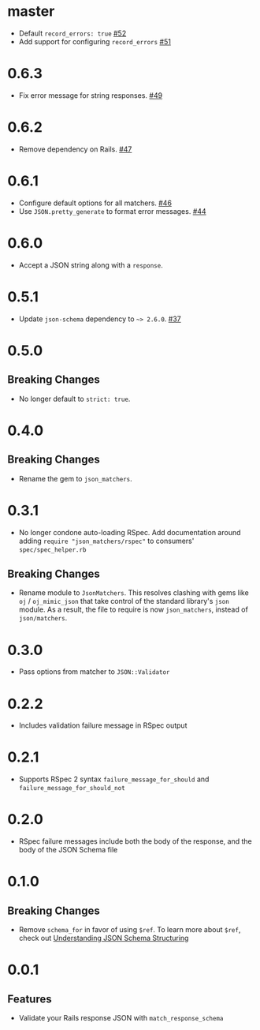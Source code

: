 master
======

* Default `record_errors: true` [#52]
* Add support for configuring `record_errors` [#51]

[#52]: https://github.com/thoughtbot/json_matchers/pull/52
[#51]: https://github.com/thoughtbot/json_matchers/pull/51

0.6.3
=====

* Fix error message for string responses. [#49]

[#49]: https://github.com/thoughtbot/json_matchers/pull/49

0.6.2
=====

* Remove dependency on Rails. [#47]

[#47]: https://github.com/thoughtbot/json_matchers/pull/47

0.6.1
=====

* Configure default options for all matchers. [#46]
* Use `JSON.pretty_generate` to format error messages. [#44]

[#46]: https://github.com/thoughtbot/json_matchers/pull/46
[#44]: https://github.com/thoughtbot/json_matchers/pull/44

0.6.0
=====

* Accept a JSON string along with a `response`.

[#43]: https://github.com/thoughtbot/json_matchers/pull/43

0.5.1
=====

* Update `json-schema` dependency to `~> 2.6.0`. [#37]

[#37]: https://github.com/thoughtbot/json_matchers/pull/37

0.5.0
=====

Breaking Changes
----------------

* No longer default to `strict: true`.

0.4.0
=====

Breaking Changes
----------------

* Rename the gem to `json_matchers`.

0.3.1
=====

* No longer condone auto-loading RSpec. Add documentation around adding `require
  "json_matchers/rspec"` to consumers' `spec/spec_helper.rb`

Breaking Changes
----------------

* Rename module to `JsonMatchers`. This resolves clashing with
  gems like `oj` / `oj_mimic_json` that take control of the standard library's
  `json` module. As a result, the file to require is now `json_matchers`,
  instead of `json/matchers`.

0.3.0
=====

* Pass options from matcher to `JSON::Validator`

0.2.2
=====

* Includes validation failure message in RSpec output

0.2.1
=====

* Supports RSpec 2 syntax `failure_message_for_should` and
  `failure_message_for_should_not`

0.2.0
=====

* RSpec failure messages include both the body of the response, and the body of
  the JSON Schema file

0.1.0
=====

Breaking Changes
----------------

* Remove `schema_for` in favor of using `$ref`. To learn more about `$ref`,
  check out [Understanding JSON Schema Structuring](http://spacetelescope.github.io/understanding-json-schema/structuring.html)

0.0.1
=====

Features
--------

* Validate your Rails response JSON with `match_response_schema`
